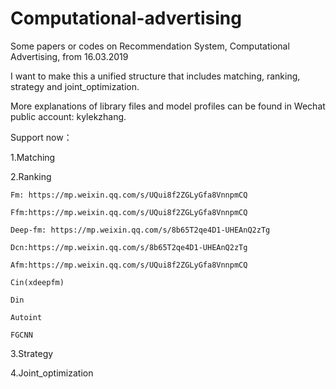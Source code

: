 # Computational-advertising
Some papers or codes on Recommendation System, Computational Advertising, from 16.03.2019

I want to make this a unified structure that includes matching, ranking, strategy and joint_optimization. 

More explanations of library files and model profiles can be found in Wechat public account: kylekzhang.


Support now：

1.Matching

2.Ranking

    Fm: https://mp.weixin.qq.com/s/UQui8f2ZGLyGfa8VnnpmCQ
  
    Ffm:https://mp.weixin.qq.com/s/UQui8f2ZGLyGfa8VnnpmCQ
  
    Deep-fm: https://mp.weixin.qq.com/s/8b65T2qe4D1-UHEAnQ2zTg
  
    Dcn:https://mp.weixin.qq.com/s/8b65T2qe4D1-UHEAnQ2zTg
  
    Afm:https://mp.weixin.qq.com/s/UQui8f2ZGLyGfa8VnnpmCQ
  
    Cin(xdeepfm)
  
    Din
    
    Autoint
    
    FGCNN
    

3.Strategy


4.Joint_optimization


